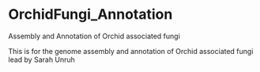 # OrchidFungi_Annotation
Assembly and Annotation of Orchid associated fungi

This is for the genome assembly and annotation of Orchid associated fungi lead by Sarah Unruh
